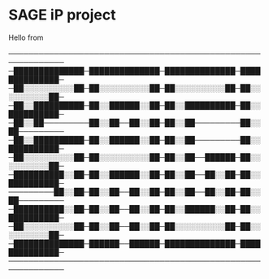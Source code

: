 # SAGE iP project

   Hello from


─────────────────────────────────────────────────────────────
─██████████████─██████████████─██████████████─██████████████─
─██░░░░░░░░░░██─██░░░░░░░░░░██─██░░░░░░░░░░██─██░░░░░░░░░░██─
─██░░██████████─██░░██████░░██─██░░██████████─██░░██████████─
─██░░██─────────██░░██──██░░██─██░░██─────────██░░██─────────
─██░░██████████─██░░██████░░██─██░░██─────────██░░██████████─
─██░░░░░░░░░░██─██░░░░░░░░░░██─██░░██──██████─██░░░░░░░░░░██─
─██████████░░██─██░░██████░░██─██░░██──██░░██─██░░██████████─
─────────██░░██─██░░██──██░░██─██░░██──██░░██─██░░██─────────
─██████████░░██─██░░██──██░░██─██░░██████░░██─██░░██████████─
─██░░░░░░░░░░██─██░░██──██░░██─██░░░░░░░░░░██─██░░░░░░░░░░██─
─██████████████─██████──██████─██████████████─██████████████─
─────────────────────────────────────────────────────────────
